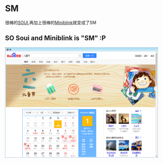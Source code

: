 # SM
很棒的[SOUI](https://github.com/SOUI2/soui),再加上很棒的[Miniblink](https://github.com/weolar/miniblink49)就变成了SM


## SO Soui and Miniblink is "SM" :P

![img](https://github.com/LittleKu/SM/blob/master/screenshot/screenshot.png)
